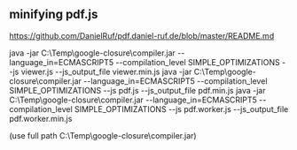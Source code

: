 ## minifying pdf.js

https://github.com/DanielRuf/pdf.daniel-ruf.de/blob/master/README.md

java -jar C:\Temp\google-closure\compiler.jar --language_in=ECMASCRIPT5 --compilation_level SIMPLE_OPTIMIZATIONS --js viewer.js --js_output_file viewer.min.js
java -jar C:\Temp\google-closure\compiler.jar --language_in=ECMASCRIPT5 --compilation_level SIMPLE_OPTIMIZATIONS --js pdf.js --js_output_file pdf.min.js
java -jar C:\Temp\google-closure\compiler.jar --language_in=ECMASCRIPT5 --compilation_level SIMPLE_OPTIMIZATIONS --js pdf.worker.js --js_output_file pdf.worker.min.js

(use full path C:\Temp\google-closure\compiler.jar)